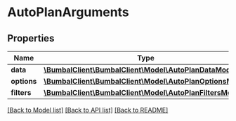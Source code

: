 # AutoPlanArguments

## Properties
Name | Type | Description | Notes
------------ | ------------- | ------------- | -------------
**data** | [**\BumbalClient\BumbalClient\Model\AutoPlanDataModel**](AutoPlanDataModel.md) |  | [optional] 
**options** | [**\BumbalClient\BumbalClient\Model\AutoPlanOptionsModel**](AutoPlanOptionsModel.md) |  | [optional] 
**filters** | [**\BumbalClient\BumbalClient\Model\AutoPlanFiltersModel**](AutoPlanFiltersModel.md) |  | [optional] 

[[Back to Model list]](../README.md#documentation-for-models) [[Back to API list]](../README.md#documentation-for-api-endpoints) [[Back to README]](../README.md)



